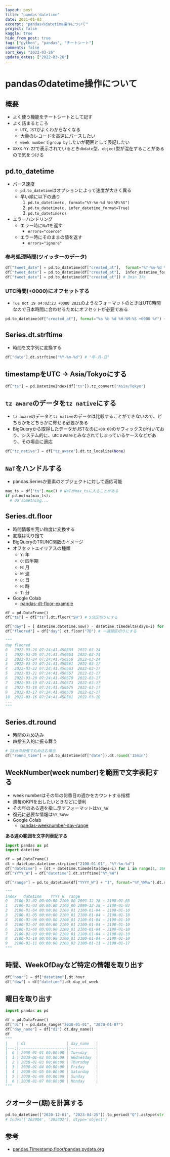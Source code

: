 ```yaml
---
layout: post
title: "pandas'datetime"
date: 2021-01-03
excerpt: "pandasのdatetime操作について"
project: false
kaggle: true
hide_from_post: true
tag: ["python", "pandas", "チートシート"]
comments: false
sort_key: "2022-03-26"
update_dates: ["2022-03-26"]
---
```


# pandasのdatetime操作について

## 概要
 - よく使う機能をチートシートとして記す
 - よく詰まるところ
   - `UTC`, `JST`がよくわからなくなる
   - 大量のレコードを高速にパースしたい
   - `week number`で`group by`したいが範囲として表記したい
 - `XXXX-YY-ZZ`で表示されているとき`dbdate`型、`object`型が混在することがあるので気をつける

## pd.to_datetime
 - パース速度
   - `pd.to_datetime`はオプションによって速度が大きく異る  
   - 早い順に以下の通り
     1. `pd.to_datetime(c, format="%Y-%m-%d %H:%M:%S")`
     2. `pd.to_datetime(c, infer_datetime_format=True)`
     3. `pd.to_datetime(c)`
 - エラーハンドリング
   - エラー時に`NaT`を返す
     -  `errors="coerce"`
   - エラー時にそのままの値を返す
     - `errors="ignore"`

### 参考処理時間(ツイッターのデータ)

```python
df["tweet_date"] = pd.to_datetime(df["created_at"],  format="%Y-%m-%d %H:%M:%S JST") ## 11.5s
df["tweet_date"] = pd.to_datetime(df["created_at"],  infer_datetime_format=True) # 4min 12s = 252s
df["tweet_date"] = pd.to_datetime(df["created_at"]) # 3min 37s
```

### UTC時間(+0000)にオフセットする
 - `Tue Oct 19 04:02:23 +0000 2021`のようなフォーマットのときはUTC時間なので日本時間に合わせるためにオフセットが必要である

```python
pd.to_datetime(df["created_at"], format="%a %b %d %H:%M:%S +0000 %Y") + pd.DateOffset(hours=9)
```

## Series.dt.strftime
 - 時間を文字列に変換する

```python
df["date"].dt.strftime("%Y-%m-%d") # "年-月-日"
```

## timestampをUTC -> Asia/Tokyoにする

```python
df["ts"] = pd.DatetimeIndex(df["ts"]).tz_convert("Asia/Tokyo")
```

## `tz aware`のデータを`tz native`にする
 - `tz aware`のデータと`tz native`のデータは比較することができないので、どちらかをどちらかに寄せる必要がある
 - BigQueryから取得したデータがJSTなのに`+00:00`のサフィックスが付いており、システム的に、utc awareとみなされてしまっているケースなどがあり、その場合に適応

```python
df["tz_native"] = df["tz_aware"].dt.tz_localize(None)
```

## `NaT`をハンドルする
 - pandas.Seriesか要素のオブジェクトに対して適応可能

```python
max_ts = df["ts"].max() # NaTがmax_tsに入ることがある
if pd.notna(max_ts):
  # do something...
```

## Series.dt.floor 
 - 時間情報を荒い粒度に変換する
 - 変換は切り捨て
 - BigQueryのTRUNC関数のイメージ
 - オフセットエイリアスの種類
   - `Y`: 年
   - `Q`: 四半期
   - `M`: 月
   - `W`: 週
   - `D`: 日
   - `H`: 時
   - `T`: 分
 - Google Colab
   - [pandas-dt-floor-example](https://colab.research.google.com/drive/1JGGaV1wDt-7w2bwDAQEjwus22ns7ZB_B?usp=sharing)

```python
df = pd.DataFrame()
df["ts"] = df["ts"].dt.floor("5H") # 5分区切りにする

df["day"] = [ datetime.datetime.now() - datetime.timedelta(days=i) for i in range(100) ]
df["floored"] = df["day"].dt.floor("7D") # 一週間区切りにする

"""
day	floored
0	2022-03-26 07:24:41.450533	2022-03-24
1	2022-03-25 07:24:41.450553	2022-03-24
2	2022-03-24 07:24:41.450558	2022-03-24
3	2022-03-23 07:24:41.450561	2022-03-17
4	2022-03-22 07:24:41.450563	2022-03-17
5	2022-03-21 07:24:41.450567	2022-03-17
6	2022-03-20 07:24:41.450570	2022-03-17
7	2022-03-19 07:24:41.450573	2022-03-17
8	2022-03-18 07:24:41.450575	2022-03-17
9	2022-03-17 07:24:41.450578	2022-03-17
10	2022-03-16 07:24:41.450581	2022-03-10
...
"""
```

## Series.dt.round
 - 時間の丸め込み
 - 四捨五入的に振る舞う

```python
# 15分の粒度で丸め込む場合
df["round_time"] = pd.to_datetime(df["date"]).dt.round('15min')
```

## WeekNumber(week number)を範囲で文字表記する
 - week numberはその年の何番目の週かをカウントする指標
 - 週毎のKPIを出したいときなどに便利
 - その年のある週を指し示すフォーマットは`%Y_%W`
 - 復元に必要な情報は`%Y_%W%w`
 - Google Colab
   - [pandas-weeknumber-day-range](https://colab.research.google.com/drive/1lXbSN08QQ9GXjuhUQC0jtOj_YuKszNwc?usp=sharing)

**ある週の範囲を文字列表記する**

```python
import pandas as pd
import datetime

df = pd.DataFrame()
dt = datetime.datetime.strptime("2100-01-01", "%Y-%m-%d")
df["datetime"] = [dt + datetime.timedelta(days=i) for i in range(1, 366)]
df["YYYY_W"] = df["datetime"].dt.strftime("%Y_%W")

df["range"] = pd.to_datetime(df["YYYY_W"] + "1", format="%Y_%W%w").dt.strftime("%Y-%m-%d") + " ~ " + pd.to_datetime(df["YYYY_W"] + "0", format="%Y_%W%w").dt.strftime("%Y-%m-%d")

"""
index	datetime	YYYY_W	range
0	2100-01-02 00:00:00	2100_00	2099-12-28 ~ 2100-01-03
1	2100-01-03 00:00:00	2100_00	2099-12-28 ~ 2100-01-03
2	2100-01-04 00:00:00	2100_01	2100-01-04 ~ 2100-01-10
3	2100-01-05 00:00:00	2100_01	2100-01-04 ~ 2100-01-10
4	2100-01-06 00:00:00	2100_01	2100-01-04 ~ 2100-01-10
5	2100-01-07 00:00:00	2100_01	2100-01-04 ~ 2100-01-10
6	2100-01-08 00:00:00	2100_01	2100-01-04 ~ 2100-01-10
7	2100-01-09 00:00:00	2100_01	2100-01-04 ~ 2100-01-10
8	2100-01-10 00:00:00	2100_01	2100-01-04 ~ 2100-01-10
9	2100-01-11 00:00:00	2100_02	2100-01-11 ~ 2100-01-17
"""
```

## 時間、WeekOfDayなど特定の情報を取り出す

```python
df["hour"] = df["datetime"].dt.hour
df["dow"] = df["datetime"].dt.day_of_week
```

## 曜日を取り出す

```python
import pandas as pd

df = pd.DataFrame()
df["di"] = pd.date_range("2030-01-01", "2030-01-07")
df["day_name"] = df["di"].dt.day_name()
df
"""
|    | di                  | day_name   |
|---:|:--------------------|:-----------|
|  0 | 2030-01-01 00:00:00 | Tuesday    |
|  1 | 2030-01-02 00:00:00 | Wednesday  |
|  2 | 2030-01-03 00:00:00 | Thursday   |
|  3 | 2030-01-04 00:00:00 | Friday     |
|  4 | 2030-01-05 00:00:00 | Saturday   |
|  5 | 2030-01-06 00:00:00 | Sunday     |
|  6 | 2030-01-07 00:00:00 | Monday     |
"""
```

## クオーター(期)を計算する

```python
pd.to_datetime(["2020-12-01", "2023-04-25"]).to_period("Q").astype(str)
# Index(['2020Q4', '2023Q2'], dtype='object')
```

## 参考
 - [pandas.Timestamp.floor/pandas.pydata.org](https://pandas.pydata.org/pandas-docs/stable/reference/api/pandas.Timestamp.floor.html)
